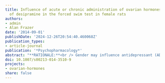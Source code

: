 ```yaml
---
title: Influence of acute or chronic administration of ovarian hormones on the effects
  of desipramine in the forced swim test in female rats
authors:
- admin
- Alan Frazer
date: '2014-09-01'
publishDate: '2024-12-26T20:54:40.460068Z'
publication_types:
- article-journal
publication: '*Psychopharmacology*'
abstract: "**RATIONALE:**<br /> Gender may influence antidepressant (AD) treatment outcome. In order to address this preclinically, the potential effects of ovarian hormones on AD treatment in ovariectomized female rats were investigated.<br /><br />**OBJECTIVES:**<br /> In the first study, the effect of acute administration of estrogen and progesterone on the antidepressant-like effects of desipramine (DMI), a selective norepinephrine reuptake inhibitor (SNRI), was investigated in the forced swimming test (FST). In the second study, the effect of chronic administration of these hormones on the effects of chronically administered DMI was investigated.<br /><br />**RESULTS:**<br /> In the acute study, the hormones blocked the effects of DMI in the FST as demonstrated by the absence of either a reduction in immobility or an increase in climbing behavior in animals treated with DMI in combination with the hormones. Concentration-response experiments on hippocampal synaptosomes revealed no changes in the Km or Bmax for uptake of (3)H-NE in hormone-treated rats. In the chronic study, the antidepressant-like effects of DMI in the FST were not blocked by chronic administration of hormones. Interestingly, the hormones affected the serum concentrations of DMI. These levels were significantly higher in animals receiving 10 or 15 mg/kg/day in hormone-treated rats as compared to those with placebo.<br /><br />**CONCLUSIONS:**<br /> Acute administration of hormones blocked the effects of DMI (given three times over 24 h) in the FST. However, chronic administration of these hormones failed to block the effects of chronically administered DMI (at a dose that produces clinically relevant serum concentrations)."
doi: 10.1007/s00213-014-3510-9
projects:
- ovarian-hormones
share: false
---
```

